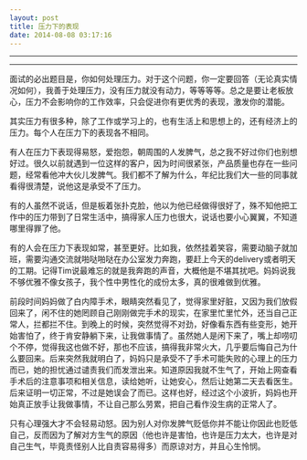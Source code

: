 ```yaml
---
layout: post
title: 压力下的表现
date: 2014-08-08 03:17:16
---
```


<meta http-equiv='Content-Type' content='text/html; charset=utf-8' />

---

---

面试的必出题目是，你如何处理压力。对于这个问题，你一定要回答（无论真实情况如何），我善于处理压力，没有压力就没有动力，等等等等。总之是要让老板放心，压力不会影响你的工作效率，只会促进你有更优秀的表现，激发你的潜能。

其实压力有很多种，除了工作或学习上的，也有生活上和思想上的，还有经济上的压力。每个人在压力下的表现各不相同。

有人在压力下表现得易怒，爱抱怨，朝周围的人发脾气，总之我不好过你们也别想好过。很久以前就遇到一位这样的客户，因为时间很紧张，产品质量也存在一些问题，经常看他冲大伙儿发脾气。我们都不了解为什么，年纪比我们大一些的同事就看得很清楚，说他这是承受不了压力。

有的人虽然不说话，但是板着张扑克脸，他以为他已经做得很好了，殊不知他把工作中的压力带到了日常生活中，搞得家人压力也很大，说话也要小心翼翼，不知道哪里得罪了他。

有的人会在压力下表现如常，甚至更好。比如我，依然挂着笑容，需要动脑子就加班，需要沟通交流就啪哒啪哒在办公室发力奔跑，要赶上今天的delivery或者明天的工期。记得Tim说最难忘的就是我奔跑的声音，大概他是不堪其扰吧。妈妈说我不够优雅不像女孩子，我个性中男性化的成份太多，真的很难做到优雅。

前段时间妈妈做了白内障手术，眼睛突然看见了，觉得家里好脏，又因为我们放假回来了，闲不住的她罔顾自己刚刚做完手术的现实，在家里忙里忙外，还当自己正常人，拦都拦不住。到晚上的时候，突然觉得不对劲，好像看东西有些变形，她开始害怕了，终于肯安静躺下来，让我做事情了。虽然她人是闲下来了，嘴上却唠叨个不停，觉得我这也做不好，那也不应该，搞得我非常火大，几乎要后悔自己为什么要回来。后来突然我就明白了，妈妈只是承受不了手术可能失败的心理上的压力而已，她的担忧通过谴责我们而发泄出来。知道原因我就不生气了，开始上网查看手术后的注意事项和相关信息，读给她听，让她安心，然后让她第二天去看医生。后来证明一切正常，不过是她误会了而已。这样也好，经过这个小波折，妈妈也开始真正放手让我做事情，不让自己那么劳累，把自己看作没生病的正常人了。


只有心理强大才不会轻易动怒。因为别人对你发脾气贬低你并不能让你因此也贬低自己，反而因为了解对方生气的原因（他也许是害怕，也许是压力太大，也许是对自己生气，毕竟责怪别人比自责容易得多）而原谅对方，并且心生怜悯。


